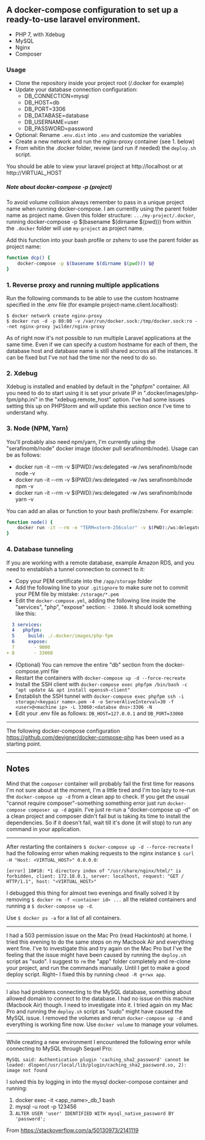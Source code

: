 ## A docker-compose configuration to set up a ready-to-use laravel environment.
- PHP 7, with Xdebug
- MySQL
- Nginx
- Composer

### Usage
- Clone the repository inside your project root (<project-dir>/.docker for example)
- Update your database connection configuration:
    - DB_CONNECTION=mysql
    - DB_HOST=db
    - DB_PORT=3306
    - DB_DATABASE=database
    - DB_USERNAME=user
    - DB_PASSWORD=password
- Optional: Rename `.env.dist` into `.env` and customize the variables
- Create a new network and run the nginx-proxy container (see 1. below)
- From whitin the .docker folder, review (and run if needed) the `deploy.sh` script.
    
You should be able to view your laravel project at http://localhost or at http://VIRTUAL_HOST

##### Note about docker-compose -p (project)
To avoid volume collision always remember to pass in a unique project name when running docker-compose. I am currently using the parent folder name as project name. Given this folder structure: `.../my-project/.docker`, running docker-compose -p $(basename $(dirname $(pwd))) from within the `.docker` folder will use `my-project` as project name.

Add this function into your bash profile or zshenv to use the parent folder as project name:
```bash
function dcp() {
    docker-compose -p $(basename $(dirname $(pwd))) $@
}
```

### 1. Reverse proxy and running multiple applications
Run the following commands to be able to use the custom hostname specified in the .env file (for example
project-name.client.localhost):

```
$ docker network create nginx-proxy
$ docker run -d -p 80:80 -v /var/run/docker.sock:/tmp/docker.sock:ro --net nginx-proxy jwilder/nginx-proxy
```

As of right now it's not possible to run multiple Laravel applications at the same time. Even if
we can specify a custom hostname for each of them, the database host and database name is still
shared accross all the instances. It can be fixed but I've not had the time nor the need to do
so.

### 2. Xdebug
Xdebug is installed and enabled by default in the "phpfpm" container. All you need to do to start using
it is set your private IP in ".docker/images/php-fpm/php.ini" in the "xdebug.remote_host" option.
I've had some issues setting this up on PHPStorm and will update this section once I've time to understand
why.

### 3. Node (NPM, Yarn)
You'll probably also need npm/yarn, I'm currently using the "serafinomb/node" docker image
(docker pull serafinomb/node). Usage can be as follows:
- docker run -it --rm -v $(PWD):/ws:delegated -w /ws serafinomb/node node -v
- docker run -it --rm -v $(PWD):/ws:delegated -w /ws serafinomb/node npm -v
- docker run -it --rm -v $(PWD):/ws:delegated -w /ws serafinomb/node yarn -v

You can add an alias or function to your bash profile/zshenv. For example:
```bash
function node() {
    docker run -it --rm -e "TERM=xterm-256color" -v $(PWD):/ws:delegated -w /ws serafinomb/node node $@
}
```

### 4. Database tunneling
If you are working with a remote database, example Amazon RDS, and you need to enstablish a tunnel connection to connect to it:

- Copy your PEM certificate into the `/app/storage` folder
- Add the following line to your `.gitignore` to make sure not to commit your PEM file by mistake: `/storage/*.pem`
- Edit the `docker-compose.yml`, adding the following line inside the "services", "php", "expose" section: `- 33060`. It should look something like this:
```yml
  3 services:
  4   phpfpm:
  5     build: ./.docker/images/php-fpm
  6     expose:
  7       - 9000
+ 8       - 33060
```
- (Optional) You can remove the entire "db" section from the docker-compose.yml file
- Restart the containers with `docker-compose up -d --force-recreate`
- Install the SSH client with `docker-compose exec phpfpm /bin/bash -c "apt update && apt install openssh-client"`
- Enstablish the SSH tunnel with `docker-compose exec phpfpm ssh -i storage/<keypair name>.pem -4 -o ServerAliveInterval=30 -f <user>@<machine ip> -L 33060:<databse dns>:3306 -N`
- Edit your .env file as follows: `DB_HOST=127.0.0.1` and `DB_PORT=33060`
---

The following docker-compose configuration <https://github.com/devigner/docker-compose-php> has been used as a starting point.

---

## Notes

Mind that the `composer` container will probably fail the first time for reasons I'm not
sure about at the moment, I'm a little tired and I'm too lazy to re-run the `docker-compose up -d`
from a clean app to check. If you get the usual "cannot require composer"-something something
error just run `docker-compose composer up -d` again.
I've just re-run a "docker-compose up -d" on a clean project and composer didn't fail but is taking
its time to install the dependencies. So if it doesn't fail, wait till it's done (it will stop) to
run any command in your application.

---

After restarting the containers `$ docker-compose up -d --force-recreate` I had the following error when making requests to the nginx instance `$ curl -H "Host: <VIRTUAL_HOST>" 0.0.0.0`:
```
[error] 18#18: *1 directory index of "/usr/share/nginx/html/" is forbidden, client: 172.18.0.1, server: localhost, request: "GET / HTTP/1.1", host: "<VIRTUAL_HOST>"
```
I debugged this thing for almost two evenings and finally solved it by removing `$ docker rm -f <container id> ...` all the related containers and running a `$ docker-compose up -d`.

Use `$ docker ps -a` for a list of all containers.

---

I had a 503 permission issue on the Mac Pro (read Hackintosh) at home. I tried this evening to do the same steps on my Macbook Air and everything went fine.
I've to investigate this and try again on the Mac Pro but I've the feeling that the issue might have been caused by running the `deploy.sh` script as "sudo".
I suggest to `rm` the "app" folder completely and re-clone your project, and run the commands manually. Until I get to make a good deploy script.
Right– I fixed this by running `chmod -R g+rwx app`.

---

I also had problems connecting to the MySQL database, something about allowed domain to connect to the database. I had no issue on this machine (Macbook Air) though.
I need to investigate into it.
I tried again on my Mac Pro and running the `deploy.sh` script as "sudo" might have caused the MySQL issue. I removed the volumes and rerun `docker-compose up -d`
and everything is working fine now. Use `docker volume` to manage your volumes.

---

While creating a new environment I encountered the following error while connecting to MySQL through Sequel Pro:
```
MySQL said: Authentication plugin 'caching_sha2_password' cannot be loaded: dlopen(/usr/local/lib/plugin/caching_sha2_password.so, 2): image not found
```

I solved this by logging in into the mysql docker-compose container and running:
1. docker exec -it <app_name>_db_1 bash
2. mysql -u root -p 123456
3. `ALTER USER 'user' IDENTIFIED WITH mysql_native_password BY 'password';`

From <https://stackoverflow.com/a/50130973/2141119>
